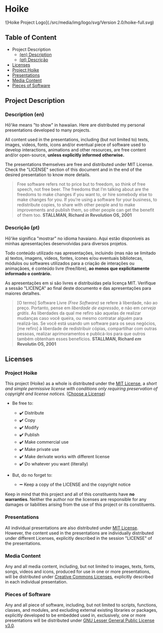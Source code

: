 # Hoike

![Hoike Project Logo](./src/media/img/logo/svg/Version 2.0/hoike-full.svg)


## Table of Content

- Project Description
  - [(en) Description](#description-en)
  - [(pt) Descrição](#descrição-pt)
- [Licenses](#licenses)
 - [Project Hoike](#project-hoike)
 - [Presentations](#presentations)
 - [Media Content](#media-content)
 - [Pieces of Software](#pieces-of-software)


## Project Description

### Description (en)

Hōʻike means "to show" in hawaiian. Here are distributed my personal presentations developed to many projects.

All content used in the presentations, including (but not limited to) texts, images, videos, fonts, icons and/or eventual piece of software used to develop interactions, animations and other resources, are free content and/or open-source, **unless explicitly informed otherwise.**

The presentations themselves are free and distributed under MIT License. Check the "LICENSE" section of this document and in the end of the desired presentation to know more details.

> Free software refers not to price but to freedom, so think of free speech, not free beer. The freedoms that I’m talking about are the freedoms to make changes if you want to, or hire somebody else to make changes for you. If you’re using a software for your business, to redistribute copies, to share with other people and to make improvements and publish them, so other people can get the benefit of them too. **STALLMAN, Richard *in* Revolution OS, 2001**


### Descrição (pt)

Hōʻike significa "mostrar" no idioma havaiano. Aqui estão disponíveis as minhas apresentações desenvolvidas para diversos projetos.

Todo conteúdo utilizado nas apresentações, incluindo (mas não se limitado a) textos, imagens, vídeos, fontes, ícones e/ou eventuais bibliotecas, módulos ou softwares utilizados para a criação de interações ou animaçãoes, é conteúdo livre (free/libre), **ao menos que explicitamente informado o contrário.**

As apresentações em si são livres e distribuídas pela licença MIT. Verifique a sessão "LICENÇA" ao final deste documento e das apresentações para maiores detalhes.


> [O termo] Software Livre *(Free Software)* se refere à liberdade, não ao preço. Portanto, pense em *liberdade de expressão*, e não em *cerveja grátis*. As liberdades da qual me refiro são aquelas de realizar mudanças caso você queira, ou mesmo contratar alguém para realizá-las. Se você está usando um software para os seus negócios, [me refiro] à liberdade de redistribuir cópias, compartilhar com outras pessoas, realizar aprimoramentos e publicá-los para que outros também obtenham esses benefícios. **STALLMAN, Richard *em* Revolutin OS, 2001**



## Licenses

### Project Hoike
This project (Hoike) as a whole is distributed under the [MIT License](https://opensource.org/licenses/MIT), a *short and simple permissive license with conditions only requiring preservation of copyright and license notices.* ([Choose a License](choosealicense.com))

- Be free to:
  - :heavy_check_mark: Distribute
  - :heavy_check_mark: Copy
  - :heavy_check_mark: Modify
  - :heavy_check_mark: Publish
  - :heavy_check_mark: Make commercial use
  - :heavy_check_mark: Make private use
  - :heavy_check_mark: Make derivate works with different license
  - :heavy_check_mark: Do whatever you want (literally)


- But, do no forget to:
  - :heavy_minus_sign: Keep a copy of the LICENSE and the copyright notice

Keep in mind that this project and all of this constituents have **no warranties**. Neither the author nor the licenses are responsible for any damages or liabilities arising from the use of this project or its constituents.

### Presentations
All individual presentations are also distributed under [MIT License](https://opensource.org/licenses/MIT). However, the content used in the presentations are individually distributed under different Licenses, explicitly described in the session "LICENSE" of the presentations.

### Media Content
Any and all media content, including, but not limited to images, texts, fonts, songs, videos and icons, produced for use in one or more presentations, will be distributed under [Creative Commons Licenses](https://creativecommons.org/), explicitly described in each individual presentation.

### Pieces of Software
Any and all piece of software, including, but not limited to scripts, functions, classes, and modules, and excluding external existing libraries or packages, explicitly developed to be embedded used in, exclusively, one or more presentations will be distributed under [GNU Lesser General Public License v3.0](https://www.gnu.org/licenses/lgpl-3.0.txt).
